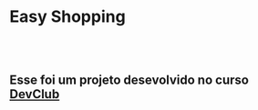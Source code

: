 <h1>Easy Shopping</h1>
<br>
<br>
<h2>Esse foi um projeto desevolvido no curso <a href="https://www.devclub.com.br/">DevClub</h2>
